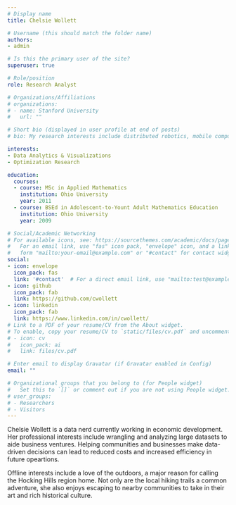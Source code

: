 ```yaml
---
# Display name
title: Chelsie Wollett

# Username (this should match the folder name)
authors:
- admin

# Is this the primary user of the site?
superuser: true

# Role/position
role: Research Analyst

# Organizations/Affiliations
# organizations:
# - name: Stanford University
#   url: ""

# Short bio (displayed in user profile at end of posts)
# bio: My research interests include distributed robotics, mobile computing and programmable matter.

interests:
- Data Analytics & Visualizations
- Optimization Research

education:
  courses:
  - course: MSc in Applied Mathematics
    institution: Ohio University
    year: 2011
  - course: BSEd in Adolescent-to-Yount Adult Mathematics Education
    institution: Ohio University
    year: 2009

# Social/Academic Networking
# For available icons, see: https://sourcethemes.com/academic/docs/page-builder/#icons
#   For an email link, use "fas" icon pack, "envelope" icon, and a link in the
#   form "mailto:your-email@example.com" or "#contact" for contact widget.
social:
- icon: envelope
  icon_pack: fas
  link: '#contact'  # For a direct email link, use "mailto:test@example.org".
- icon: github
  icon_pack: fab
  link: https://github.com/cwollett
- icon: linkedin
  icon_pack: fab
  link: https://www.linkedin.com/in/cwollett/
# Link to a PDF of your resume/CV from the About widget.
# To enable, copy your resume/CV to `static/files/cv.pdf` and uncomment the lines below.
# - icon: cv
#   icon_pack: ai
#   link: files/cv.pdf

# Enter email to display Gravatar (if Gravatar enabled in Config)
email: ""

# Organizational groups that you belong to (for People widget)
#   Set this to `[]` or comment out if you are not using People widget.
# user_groups:
# - Researchers
# - Visitors
---
```


Chelsie Wollett is a data nerd currently working in economic development. Her professional interests include wrangling and analyzing large datasets to aide business ventures. Helping communities and businesses make data-driven decisions can lead to reduced costs and increased efficiency in future opeartions.

Offline interests include a love of the outdoors, a major reason for calling the Hocking Hills region home. Not only are the local hiking trails a common adventure, she also enjoys escaping to nearby communities to take in their art and rich historical culture.
